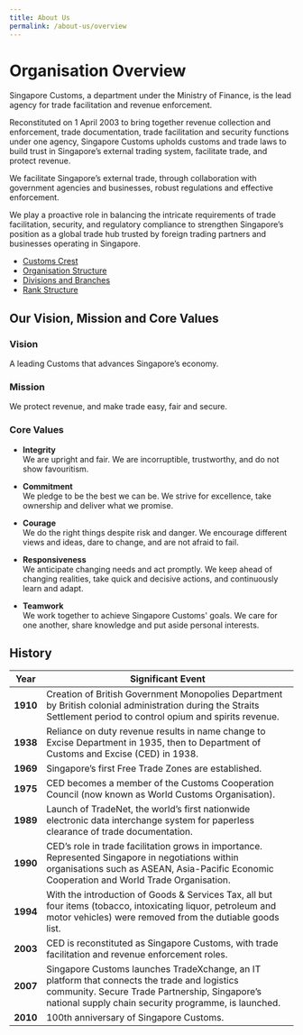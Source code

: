 ```yaml
---
title: About Us
permalink: /about-us/overview
---
```


# Organisation Overview
Singapore Customs, a department under the Ministry of Finance, is the lead agency for trade facilitation and revenue enforcement.

Reconstituted on 1 April 2003 to bring together revenue collection and enforcement, trade documentation, trade facilitation and security functions under one agency, Singapore Customs upholds customs and trade laws to build trust in Singapore’s external trading system, facilitate trade, and protect revenue.

We facilitate Singapore’s external trade, through collaboration with government agencies and businesses, robust regulations and effective enforcement.

We play a proactive role in balancing the intricate requirements of trade facilitation, security, and regulatory compliance to strengthen Singapore’s position as a global trade hub trusted by foreign trading partners and businesses operating in Singapore.

-   [Customs Crest](/about-us/customs-crest)
-   [Organisation Structure](/about-us/organisation-structure)
-   [Divisions and Branches](/about-us/division-and-structure)
-   [Rank Structure](/about-us/rank-structure)

## Our Vision, Mission and Core Values

### Vision
A leading Customs that advances Singapore’s economy.

### Mission
We protect revenue, and make trade easy, fair and secure.

### Core Values

-   **Integrity** <br> We are upright and fair. We are incorruptible, trustworthy, and do not show favouritism.
    
-   **Commitment**<br>We pledge to be the best we can be. We strive for excellence, take ownership and deliver what we promise.

-   **Courage**<br>We do the right things despite risk and danger. We encourage different views and ideas, dare to change, and are not afraid to fail.
    
-   **Responsiveness**<br>We anticipate changing needs and act promptly. We keep ahead of changing realities, take quick and decisive actions, and continuously learn and adapt.
    
-   **Teamwork**<br>We work together to achieve Singapore Customs' goals. We care for one another, share knowledge and put aside personal interests.


## History 

|Year    |Significant Event                                                                                                                                                                                      |
|--------|-------------------------------------------------------------------------------------------------------------------------------------------------------------------------------------------------------|
|**1910**| Creation of British Government Monopolies Department by British colonial administration during the Straits Settlement period to control opium and spirits revenue.                                    |
|**1938**| Reliance on duty revenue results in name change to Excise Department in 1935, then to Department of Customs and Excise (CED) in 1938.                                                                 |
|**1969**| Singapore’s first Free Trade Zones are established.                                                                                                                                                   |
|**1975**| CED becomes a member of the Customs Cooperation Council (now known as World Customs Organisation).                                                                                                    |
|**1989**| Launch of TradeNet, the world’s first nationwide electronic data interchange system for paperless clearance of trade documentation.                                                                   |
|**1990**| CED’s role in trade facilitation grows in importance. Represented Singapore in negotiations within organisations such as ASEAN, Asia-Pacific Economic Cooperation and World Trade Organisation.       |
|**1994**| With the introduction of Goods & Services Tax, all but four items (tobacco, intoxicating liquor, petroleum and motor vehicles) were removed from the dutiable goods list.                             |
|**2003**| CED is reconstituted as Singapore Customs, with trade facilitation and revenue enforcement roles.                                                                                                     |
|**2007**| Singapore Customs launches TradeXchange, an IT platform that connects the trade and logistics community. Secure Trade Partnership, Singapore’s national supply chain security programme, is launched. |
|**2010**| 100th anniversary of Singapore Customs.                                                                                                                                                               |

